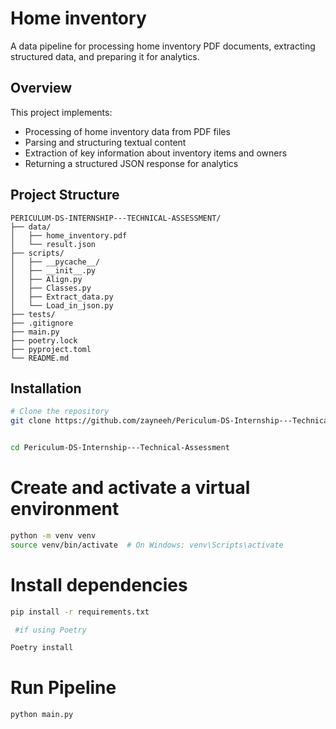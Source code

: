 # Home inventory 

A data pipeline for processing home inventory PDF documents,
extracting structured data, and preparing it for analytics.

## Overview

This project implements:

- Processing of home inventory data from PDF files
- Parsing and structuring textual content
- Extraction of key information about inventory items and owners
- Returning a structured JSON response for analytics

## Project Structure

```text
PERICULUM-DS-INTERNSHIP---TECHNICAL-ASSESSMENT/
├── data/
│   ├── home_inventory.pdf
│   └── result.json
├── scripts/
│   ├── __pycache__/
│   ├── __init__.py
│   ├── Align.py
│   ├── Classes.py
│   ├── Extract_data.py
│   └── Load_in_json.py
├── tests/
├── .gitignore
├── main.py
├── poetry.lock
├── pyproject.toml
└── README.md
```

## Installation

```bash
# Clone the repository
git clone https://github.com/zayneeh/Periculum-DS-Internship---Technical-Assessment.git


cd Periculum-DS-Internship---Technical-Assessment
```

# Create and activate a virtual environment

```bash
python -m venv venv
source venv/bin/activate  # On Windows: venv\Scripts\activate
```

# Install dependencies

```bash
pip install -r requirements.txt

 #if using Poetry

Poetry install
```

# Run Pipeline

```bash
python main.py
```
